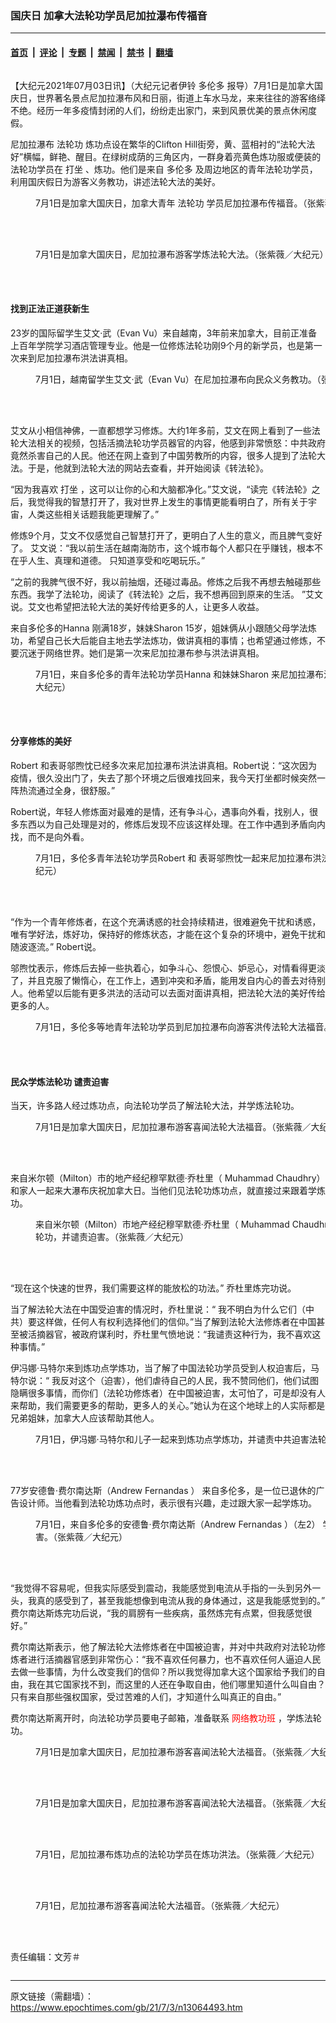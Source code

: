 ### 国庆日 加拿大法轮功学员尼加拉瀑布传福音

---

#### [首页](../../../..?n13064493) &nbsp;|&nbsp; [评论](../../../../../epoch-comment?n13064493) &nbsp;|&nbsp; [专题](../../../../../epoch-special?n13064493) &nbsp;|&nbsp; [禁闻](../../../../../epoch-news?n13064493) &nbsp;|&nbsp; [禁书](../../../../../books?n13064493) &nbsp;|&nbsp; [翻墙](https://github.com/gfw-breaker/nogfw/blob/master/README.md?n13064493)


<div class="column" id="artbody" itemprop="articleBody">
 <!-- article content begin -->
 <p>
  【大纪元2021年07月03日讯】（大纪元记者伊铃
  <ok href="https://www.epochtimes.com/gb/tag/%E5%A4%9A%E4%BC%A6%E5%A4%9A.html">
   多伦多
  </ok>
  报导）7月1日是加拿大国庆日，世界著名景点尼加拉瀑布风和日丽，街道上车水马龙，来来往往的游客络绎不绝。经历一年多疫情封闭的人们，纷纷走出家门，来到风景优美的景点休闲度假。
 </p>
 <p>
  尼加拉瀑布
  <ok href="https://www.epochtimes.com/gb/tag/%E6%B3%95%E8%BD%AE%E5%8A%9F.html">
   法轮功
  </ok>
  炼功点设在繁华的Clifton Hill街旁，黄、蓝相衬的“法轮大法好”横幅，鲜艳、醒目。在绿树成荫的三角区内，一群身着亮黄色炼功服或便装的法轮功学员在
  <ok href="https://www.epochtimes.com/gb/tag/%E6%89%93%E5%9D%90.html">
   打坐
  </ok>
  、炼功。他们是来自
  <ok href="https://www.epochtimes.com/gb/tag/%E5%A4%9A%E4%BC%A6%E5%A4%9A.html">
   多伦多
  </ok>
  及周边地区的青年法轮功学员，利用国庆假日为游客义务教功，讲述法轮大法的美好。
 </p>
 <figure aria-describedby="caption-attachment-13064559" class="wp-caption aligncenter" id="attachment_13064559" style="width: 615px">
  <ok href="https://i.epochtimes.com/assets/uploads/2021/07/id13064559-IMG_2340.jpg" target="_blank">
   <img alt="" class="wp-image-13064559" src="https://i.epochtimes.com/assets/uploads/2021/07/id13064559-IMG_2340.jpg"/>
  </ok>
  <br/><figcaption class="wp-caption-text" id="caption-attachment-13064559">
   7月1日是加拿大国庆日，加拿大青年
   <ok href="https://www.epochtimes.com/gb/tag/%E6%B3%95%E8%BD%AE%E5%8A%9F.html">
    法轮功
   </ok>
   学员尼加拉瀑布传福音。（张紫薇／大纪元）
  </figcaption><br/>
 </figure><br/>
 <figure aria-describedby="caption-attachment-13064700" class="wp-caption aligncenter" id="attachment_13064700" style="width: 611px">
  <ok href="https://i.epochtimes.com/assets/uploads/2021/07/id13064700-IMG_2347.jpg" target="_blank">
   <img alt="" class="wp-image-13064700" src="https://i.epochtimes.com/assets/uploads/2021/07/id13064700-IMG_2347.jpg"/>
  </ok>
  <br/><figcaption class="wp-caption-text" id="caption-attachment-13064700">
   7月1日是加拿大国庆日，尼加拉瀑布游客学炼法轮大法。（张紫薇／大纪元）
  </figcaption><br/>
 </figure><br/>
 <h4>
  找到正法正道获新生
 </h4>
 <p>
  23岁的国际留学生艾文‧武（Evan Vu）来自越南，3年前来加拿大，目前正准备上百年学院学习酒店管理专业。他是一位修炼法轮功刚9个月的新学员，也是第一次来到尼加拉瀑布洪法讲真相。
 </p>
 <figure aria-describedby="caption-attachment-13064568" class="wp-caption aligncenter" id="attachment_13064568" style="width: 611px">
  <ok href="https://i.epochtimes.com/assets/uploads/2021/07/id13064568-IMG_2421.jpg" target="_blank">
   <img alt="" class="wp-image-13064568" src="https://i.epochtimes.com/assets/uploads/2021/07/id13064568-IMG_2421.jpg"/>
  </ok>
  <br/><figcaption class="wp-caption-text" id="caption-attachment-13064568">
   7月1日，越南留学生艾文‧武（Evan Vu）在尼加拉瀑布向民众义务教功。（张紫薇/大纪元）
  </figcaption><br/>
 </figure><br/>
 <p>
  艾文从小相信神佛，一直都想学习修炼。大约1年多前，艾文在网上看到了一些法轮大法相关的视频，包括活摘法轮功学员器官的内容，他感到非常愤怒：中共政府竟然杀害自己的人民。他还在网上查到了中国劳教所的内容，很多人提到了法轮大法。于是，他就到法轮大法的网站去查看，并开始阅读《转法轮》。
 </p>
 <p>
  “因为我喜欢
  <ok href="https://www.epochtimes.com/gb/tag/%E6%89%93%E5%9D%90.html">
   打坐
  </ok>
  ，这可以让你的心和大脑都净化。”艾文说，“读完《转法轮》之后，我觉得我的智慧打开了，我对世界上发生的事情更能看明白了，所有关于宇宙，人类这些相关话题我能更理解了。”
 </p>
 <p>
  修炼9个月，艾文不仅感觉自己智慧打开了，更明白了人生的意义，而且脾气变好了。 艾文说：“我以前生活在越南海防市，这个城市每个人都只在乎赚钱，根本不在乎人生、真理和道德。 只知道享受和吃喝玩乐。”
 </p>
 <p>
  “之前的我脾气很不好，我以前抽烟，还碰过毒品。修炼之后我不再想去触碰那些东西。我学了法轮功，阅读了《转法轮》之后，我不想再回到原来的生活。 ”艾文说。艾文也希望把法轮大法的美好传给更多的人，让更多人收益。
 </p>
 <p>
  来自多伦多的Hanna 刚满18岁，妹妹Sharon 15岁，姐妹俩从小跟随父母学法炼功，希望自己长大后能自主地去学法炼功，做讲真相的事情；也希望通过修炼，不要沉迷于网络世界。她们是第一次来尼加拉瀑布参与洪法讲真相。
 </p>
 <figure aria-describedby="caption-attachment-13064571" class="wp-caption aligncenter" id="attachment_13064571" style="width: 617px">
  <ok href="https://i.epochtimes.com/assets/uploads/2021/07/id13064571-IMG_2466.jpg" target="_blank">
   <img alt="" class="wp-image-13064571" src="https://i.epochtimes.com/assets/uploads/2021/07/id13064571-IMG_2466.jpg"/>
  </ok>
  <br/><figcaption class="wp-caption-text" id="caption-attachment-13064571">
   7月1日，来自多伦多的青年法轮功学员Hanna 和妹妹Sharon 来尼加拉瀑布洪法讲真相。（张紫薇／大纪元）
  </figcaption><br/>
 </figure><br/>
 <h4>
  分享修炼的美好
 </h4>
 <p>
  Robert 和表哥邬煦忱已经多次来尼加拉瀑布洪法讲真相。Robert说：“这次因为疫情，很久没出门了，失去了那个环境之后很难找回来，我今天打坐都时候突然一阵热流通过全身，很舒服。”
 </p>
 <p>
  Robert说，年轻人修炼面对最难的是情，还有争斗心，遇事向外看，找别人，很多东西以为自己处理是对的，修炼后发现不应该这样处理。在工作中遇到矛盾向内找，而不是向外看。
 </p>
 <figure aria-describedby="caption-attachment-13064619" class="wp-caption aligncenter" id="attachment_13064619" style="width: 615px">
  <ok href="https://i.epochtimes.com/assets/uploads/2021/07/id13064619-IMG_2470.jpg" target="_blank">
   <img alt="" class="wp-image-13064619" src="https://i.epochtimes.com/assets/uploads/2021/07/id13064619-IMG_2470.jpg"/>
  </ok>
  <br/><figcaption class="wp-caption-text" id="caption-attachment-13064619">
   7月1日，多伦多青年法轮功学员Robert 和 表哥邬煦忱一起来尼加拉瀑布洪法讲真相。（张紫薇／大纪元）
  </figcaption><br/>
 </figure><br/>
 <p>
  “作为一个青年修炼者，在这个充满诱惑的社会持续精进，很难避免干扰和诱惑，唯有学好法，炼好功，保持好的修炼状态，才能在这个复杂的环境中，避免干扰和随波逐流。” Robert说。
 </p>
 <p>
  邬煦忱表示，修炼后去掉一些执着心，如争斗心、怨恨心、妒忌心，对情看得更淡了，并且克服了懒惰心，在工作上，遇到冲突和矛盾，能用发自内心的善去对待别人。他希望以后能有更多洪法的活动可以去面对面讲真相，把法轮大法的美好传给更多的人。
 </p>
 <figure aria-describedby="caption-attachment-13064711" class="wp-caption aligncenter" id="attachment_13064711" style="width: 612px">
  <ok href="https://i.epochtimes.com/assets/uploads/2021/07/id13064711-IMG_2468.jpg" target="_blank">
   <img alt="" class="wp-image-13064711" src="https://i.epochtimes.com/assets/uploads/2021/07/id13064711-IMG_2468.jpg"/>
  </ok>
  <br/><figcaption class="wp-caption-text" id="caption-attachment-13064711">
   7月1日，多伦多等地青年法轮功学员到尼加拉瀑布向游客洪传法轮大法福音。（张紫薇／大纪元）
  </figcaption><br/>
 </figure><br/>
 <h4>
  民众学炼法轮功 谴责迫害
 </h4>
 <p>
  当天，许多路人经过炼功点，向法轮功学员了解法轮大法，并学炼法轮功。
 </p>
 <figure aria-describedby="caption-attachment-13064642" class="wp-caption aligncenter" id="attachment_13064642" style="width: 610px">
  <ok href="https://i.epochtimes.com/assets/uploads/2021/07/id13064642-IMG_2465.jpg" target="_blank">
   <img alt="" class="wp-image-13064642" src="https://i.epochtimes.com/assets/uploads/2021/07/id13064642-IMG_2465.jpg"/>
  </ok>
  <br/><figcaption class="wp-caption-text" id="caption-attachment-13064642">
   7月1日是加拿大国庆日，尼加拉瀑布游客喜闻法轮大法福音。（张紫薇／大纪元）
  </figcaption><br/>
 </figure><br/>
 <p>
  来自米尔顿（Milton）市的地产经纪穆罕默德‧乔杜里（ Muhammad Chaudhry）和家人一起来大瀑布庆祝加拿大日。当他们见法轮功炼功点，就直接过来跟着学炼功。
 </p>
 <figure aria-describedby="caption-attachment-13064630" class="wp-caption aligncenter" id="attachment_13064630" style="width: 612px">
  <ok href="https://i.epochtimes.com/assets/uploads/2021/07/id13064630-IMG_2364.jpg" target="_blank">
   <img alt="" class="wp-image-13064630" src="https://i.epochtimes.com/assets/uploads/2021/07/id13064630-IMG_2364.jpg"/>
  </ok>
  <br/><figcaption class="wp-caption-text" id="caption-attachment-13064630">
   来自米尔顿（Milton）市地产经纪穆罕默德‧乔杜里（ Muhammad Chaudhry）和家人一起学炼法轮功，并谴责迫害。（张紫薇／大纪元）
  </figcaption><br/>
 </figure><br/>
 <p>
  “现在这个快速的世界，我们需要这样的能放松的功法。” 乔杜里炼完功说。
 </p>
 <p>
  当了解法轮大法在中国受迫害的情况时，乔杜里说：“ 我不明白为什么它们（中共）要这样做，任何人有权利选择他们的信仰。”当了解到法轮大法修炼者在中国甚至被活摘器官，被政府谋利时，乔杜里气愤地说：“我谴责这种行为，我不喜欢这种事情。”
 </p>
 <p>
  伊冯娜‧马特尔来到炼功点学炼功，当了解了中国法轮功学员受到人权迫害后，马特尔说：“ 我反对这个（迫害），他们虐待自己的人民，我不赞同他们，他们试图隐瞒很多事情，而你们（法轮功修炼者）在中国被迫害，太可怕了，可是却没有人来帮助，我们需要更多的帮助，更多人的关心。”她认为在这个地球上的人实际都是兄弟姐妹，加拿大人应该帮助其他人。
 </p>
 <figure aria-describedby="caption-attachment-13064635" class="wp-caption aligncenter" id="attachment_13064635" style="width: 611px">
  <ok href="https://i.epochtimes.com/assets/uploads/2021/07/id13064635-IMG_2386.jpg" target="_blank">
   <img alt="" class="wp-image-13064635" src="https://i.epochtimes.com/assets/uploads/2021/07/id13064635-IMG_2386.jpg"/>
  </ok>
  <br/><figcaption class="wp-caption-text" id="caption-attachment-13064635">
   7月1日，伊冯娜‧马特尔和儿子一起来到炼功点学炼功，并谴责中共迫害法轮功。（张紫薇／大纪元）
  </figcaption><br/>
 </figure><br/>
 <p>
  77岁安德鲁‧费尔南达斯（Andrew Fernandas ） 来自多伦多，是一位已退休的广告设计师。当他看到法轮功炼功点时，表示很有兴趣，走过跟大家一起学炼功。
 </p>
 <figure aria-describedby="caption-attachment-13064624" class="wp-caption aligncenter" id="attachment_13064624" style="width: 612px">
  <ok href="https://i.epochtimes.com/assets/uploads/2021/07/id13064624-IMG_2370.jpg" target="_blank">
   <img alt="" class="wp-image-13064624" src="https://i.epochtimes.com/assets/uploads/2021/07/id13064624-IMG_2370.jpg"/>
  </ok>
  <br/><figcaption class="wp-caption-text" id="caption-attachment-13064624">
   7月1日，来自多伦多的安德鲁‧费尔南达斯（Andrew Fernandas ）（左2） 学炼法轮功，并谴责迫害。（张紫薇／大纪元）
  </figcaption><br/>
 </figure><br/>
 <p>
  “我觉得不容易呢，但我实际感受到震动，我能感觉到电流从手指的一头到另外一头，我真的感受到了，甚至我能想像到电流从我的身体通过，这是我能感觉到的。” 费尔南达斯炼完功后说，“我的肩膀有一些疾病，虽然炼完有点累，但我感觉很好。”
 </p>
 <p>
  费尔南达斯表示，他了解法轮大法修炼者在中国被迫害，并对中共政府对法轮功修炼者进行活摘器官感到非常伤心：“我不喜欢任何暴力，也不喜欢任何人逼迫人民去做一些事情，为什么改变我们的信仰？所以我觉得加拿大这个国家给予我们的自由，我在其它国家找不到，而这里的人还在争取自由，他们哪里知道什么叫自由？只有来自那些强权国家，受过苦难的人们，才知道什么叫真正的自由。”
 </p>
 <p>
  费尔南达斯离开时，向法轮功学员要电子邮箱，准备联系
  <span style="color: #ff0000;">
   <ok href="https://www.learnfalungong.com/" style="color: #ff0000;">
    网络教功班
   </ok>
  </span>
  ，学炼法轮功。
 </p>
 <figure aria-describedby="caption-attachment-13064691" class="wp-caption aligncenter" id="attachment_13064691" style="width: 611px">
  <ok href="https://i.epochtimes.com/assets/uploads/2021/07/id13064691-IMG_2419.jpg" target="_blank">
   <img alt="" class="wp-image-13064691" src="https://i.epochtimes.com/assets/uploads/2021/07/id13064691-IMG_2419.jpg"/>
  </ok>
  <br/><figcaption class="wp-caption-text" id="caption-attachment-13064691">
   7月1日是加拿大国庆日，尼加拉瀑布游客喜闻法轮大法福音。（张紫薇／大纪元）
  </figcaption><br/>
 </figure><br/>
 <figure aria-describedby="caption-attachment-13064695" class="wp-caption aligncenter" id="attachment_13064695" style="width: 611px">
  <ok href="https://i.epochtimes.com/assets/uploads/2021/07/id13064695-IMG_2383.jpg" target="_blank">
   <img alt="" class="wp-image-13064695" src="https://i.epochtimes.com/assets/uploads/2021/07/id13064695-IMG_2383.jpg"/>
  </ok>
  <br/><figcaption class="wp-caption-text" id="caption-attachment-13064695">
   7月1日是加拿大国庆日，尼加拉瀑布游客喜闻法轮大法福音。（张紫薇／大纪元）
  </figcaption><br/>
 </figure><br/>
 <figure aria-describedby="caption-attachment-13064725" class="wp-caption aligncenter" id="attachment_13064725" style="width: 611px">
  <ok href="https://i.epochtimes.com/assets/uploads/2021/07/id13064725-IMG_2440.jpg" target="_blank">
   <img alt="" class="wp-image-13064725" src="https://i.epochtimes.com/assets/uploads/2021/07/id13064725-IMG_2440.jpg"/>
  </ok>
  <br/><figcaption class="wp-caption-text" id="caption-attachment-13064725">
   7月1日，尼加拉瀑布炼功点的法轮功学员在炼功洪法。（张紫薇／大纪元）
  </figcaption><br/>
 </figure><br/>
 <figure aria-describedby="caption-attachment-13064745" class="wp-caption aligncenter" id="attachment_13064745" style="width: 611px">
  <ok href="https://i.epochtimes.com/assets/uploads/2021/07/id13064745-IMG_2407.jpg" target="_blank">
   <img alt="" class="wp-image-13064745" src="https://i.epochtimes.com/assets/uploads/2021/07/id13064745-IMG_2407.jpg"/>
  </ok>
  <br/><figcaption class="wp-caption-text" id="caption-attachment-13064745">
   7月1日，尼加拉瀑布游客喜闻法轮大法福音。（张紫薇／大纪元）
  </figcaption><br/>
 </figure><br/>
 <p>
  责任编辑：文芳＃
 </p>
 <p>
 </p>
 <!-- article content end -->
</div>


---

原文链接（需翻墙）：https://www.epochtimes.com/gb/21/7/3/n13064493.htm